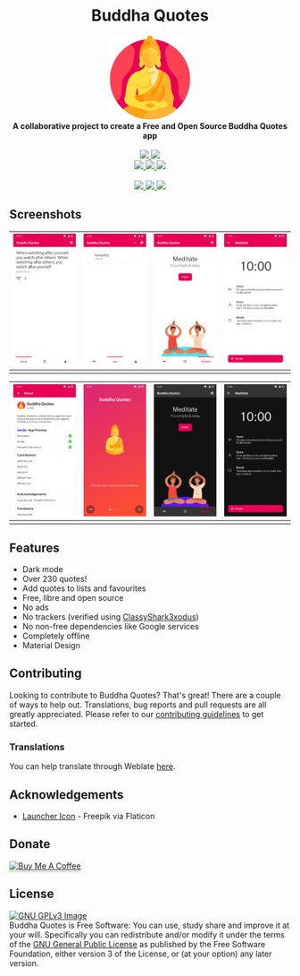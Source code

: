 <div align="center">
<h1>Buddha Quotes</h1>

  <img src="assets/buddha.svg" height="150" />
    </div>

<div align="center">
    <strong>A collaborative project to create a Free and Open Source Buddha Quotes app</strong>
    </div>
    <br>
    <div align="center">
      <a href="https://gitlab.com/bandev/buddha-quotes/-/pipelines" target="_blank">
      <img src="https://gitlab.com/bandev/buddha-quotes/badges/master/pipeline.svg"/>
      </a>
      <a href="https://gitlab.com/bandev/buddha-quotes/-/blob/master/LICENSE.md" target="_blank">
      <img src="https://img.shields.io/badge/license-GPL--3.0%2B-informational"/>
      </a>
      </div>
      <div align="center">
      <a href="https://github.com/KotlinBy/awesome-kotlin" target="_blank">
      <img src="https://kotlin.link/awesome-kotlin.svg"/>
      </a>
      <a href="https://www.buymeacoffee.com/bandev" target="_blank">
      <img src="https://img.shields.io/badge/donate-%C2%A35-orange" >
      </a>
      <a href="https://hosted.weblate.org/engage/buddha-quotes/" target="_blank">
      <img src="https://img.shields.io/weblate/progress/buddha-quotes" >
      </a>
      </div>
      <br>
<div align="center">
<a href="https://play.google.com/store/apps/details?id=org.bandev.buddhaquotes" target="_blank">
<img src="https://play.google.com/intl/en_us/badges/images/generic/en_badge_web_generic.png" height="70" />
</a>
<a href="https://f-droid.org/packages/org.bandev.buddhaquotes/" target="_blank">
<img src="https://fdroid.gitlab.io/artwork/badge/get-it-on.png" height="70" />
</a>
<a href="https://bandev.computub.com/Buddha_Quotes/apk/latest.apk" target="_blank">
<img src="https://raw.githubusercontent.com/LibreShift/red-moon/master/art/direct-apk-download.png" height="70" />
</a>
</div>

<h2 id="screenshots">Screenshots</h2>
<table>
<thead>
<tr>
<th style="text-align:center"><img src="assets/1.jpg" width="180"/></th>
<th style="text-align:center"><img src="assets/10.jpg" width="180"/></th>
<th style="text-align:center"><img src="assets/2.jpg" width="180"/></th>
<th style="text-align:center"><img src="assets/3.jpg" width="180"/></th>
</tr>
</thead>
<tbody>
<tr>
<td style="text-align:center"></td>
</tr>
</tbody>
</table>
<table>
<thead>
<tr>
<th style="text-align:center"><img src="assets/4.jpg" width="180"/></th>
<th style="text-align:center"><img src="assets/5.jpg" width="180"/></th>
<th style="text-align:center"><img src="assets/8.jpg" width="180"/></th>
<th style="text-align:center"><img src="assets/9.jpg" width="180"/></th>
</tr>
</thead>
<tbody>
<tr>
<td style="text-align:center"></td>
</tr>
</tbody>
</table>

<h2 id="features">Features</h2>
<ul>
<li>Dark mode</li>
<li>Over 230 quotes!</li>
<li>Add quotes to lists and favourites</li>
<li>Free, libre and open source</li>
<li>No ads</li>
<li>No trackers (verified using <a href="https://bitbucket.org/oF2pks/fdroid-classyshark3xodus/src/master/">ClassyShark3xodus</a>)</li>
<li>No non-free dependencies like Google services</li>
<li>Completely offline</li>
<li>Material Design</li>
</ul>

<h2 id="contributing">Contributing</h2>
<p>Looking to contribute to Buddha Quotes? That&#39;s great! There are a couple of ways to help out. Translations, bug reports and pull requests are all greatly appreciated. Please refer to our <a href="https://gitlab.com/bandev/buddha-quotes/-/blob/master/CONTRIBUTING.md">contributing guidelines</a> to get started.</p>

<h3 id="translations">Translations</h3>
<p>You can help translate through Weblate <a href="https://hosted.weblate.org/engage/buddha-quotes/">here</a>.</p>

<h2 id="acknowledgements">Acknowledgements</h2>
<ul>
<li><a href="https://www.flaticon.com/authors/freepik">Launcher Icon</a> - Freepik via Flaticon</li>
</ul>

<h2 id="license">Donate</h2>
<p><a href="https://www.buymeacoffee.com/bandev" target="_blank"><img src="https://www.buymeacoffee.com/assets/img/custom_images/orange_img.png" alt="Buy Me A Coffee" style="height: 41px !important;width: 174px !important;box-shadow: 0px 3px 2px 0px rgba(190, 190, 190, 0.5) !important;-webkit-box-shadow: 0px 3px 2px 0px rgba(190, 190, 190, 0.5) !important;" ></a>
<br><!-- RUSSELL PLS WRITE YOUR STUFF HERE THANKS --></p>

<h2 id="license">License</h2>
<p><a href="http://www.gnu.org/licenses/gpl-3.0.en.html"><img src="https://www.gnu.org/graphics/gplv3-127x51.png" alt="GNU GPLv3 Image"></a><br>Buddha Quotes is Free Software: You can use, study share and improve it at your will. Specifically you can redistribute and/or modify it under the terms of the <a href="https://www.gnu.org/licenses/gpl.html">GNU General Public License</a> as published by the Free Software Foundation, either version 3 of the License, or (at your option) any later version.  </p>
